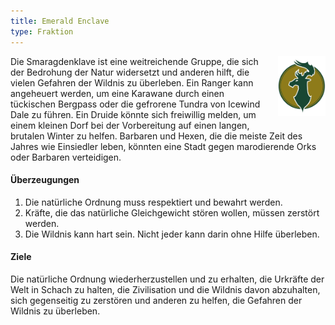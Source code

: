 ```yaml
---
title: Emerald Enclave
type: Fraktion
---
```


<img
  src='/images/factions/enclave.png'
  style='width:15%;
         float:right;
         margin-left: 1rem;
         margin-bottom: 1rem;'/>

Die Smaragdenklave ist eine weitreichende Gruppe, die sich der Bedrohung der
Natur widersetzt und anderen hilft, die vielen Gefahren der Wildnis zu
überleben. Ein Ranger kann angeheuert werden, um eine Karawane durch einen
tückischen Bergpass oder die gefrorene Tundra von Icewind Dale zu führen. Ein
Druide könnte sich freiwillig melden, um einem kleinen Dorf bei der
Vorbereitung auf einen langen, brutalen Winter zu helfen. Barbaren und Hexen,
die die meiste Zeit des Jahres wie Einsiedler leben, könnten eine Stadt gegen
marodierende Orks oder Barbaren verteidigen.

#### Überzeugungen

1. Die natürliche Ordnung muss respektiert und bewahrt werden.
2. Kräfte, die das natürliche Gleichgewicht stören wollen, müssen zerstört werden.
3. Die Wildnis kann hart sein. Nicht jeder kann darin ohne Hilfe überleben.

#### Ziele

Die natürliche Ordnung wiederherzustellen und zu erhalten, die Urkräfte der
Welt in Schach zu halten, die Zivilisation und die Wildnis davon abzuhalten,
sich gegenseitig zu zerstören und anderen zu helfen, die Gefahren der Wildnis
zu überleben.
